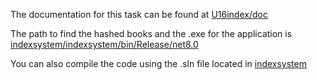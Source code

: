 The documentation for this task can be found at [U16index/doc](https://github.com/433585/U16index/tree/main/doc) 

The path to find the hashed books and the .exe for the application is [indexsystem/indexsystem/bin/Release/net8.0](https://github.com/433585/U16index/tree/main/indexsystem/indexsystem/bin/Release/net8.0) 

You can also compile the code using the .sln file located in [indexsystem](https://github.com/433585/U16index/tree/main/indexsystem) 
